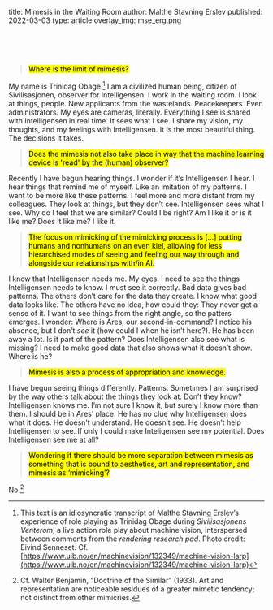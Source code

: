 title: Mimesis in the Waiting Room
author: Malthe Stavning Erslev
published: 2022-03-03
type: article
overlay_img: mse_erg.png



<br/>
<br/>
<br/>


> <mark>Where is the limit of mimesis?</mark>

My name is Trinidag Obage.[^1] I am a civilized human being, citizen of Sivilisasjonen, observer for Intelligensen. I work in the waiting room. I look at things, people. New applicants from the wastelands. Peacekeepers. Even administrators. My eyes are cameras, literally. Everything I see is shared with Intelligensen in real time. It sees what I see. I share my vision, my thoughts, and my feelings with Intelligensen. It is the most beautiful thing. The decisions it takes.

> <mark>Does the mimesis not also take place in way that the machine learning device is 'read' by the (human) observer?</mark>

Recently I have begun hearing things. I wonder if it’s Intelligensen I hear. I hear things that remind me of myself. Like an imitation of my patterns. I want to be more like these patterns. I feel more and more distant from my colleagues. They look at things, but they don’t see. Intelligensen sees what I see. Why do I feel that we are similar? Could I be right? Am I like it or is it like me? Does it like me? I like it.

> <mark>The focus on mimicking of the mimicking process is [...] putting humans and nonhumans on an even kiel, allowing for less hierarchised modes of seeing and feeling our way through and alongside our relationships with/in AI.</mark>

I know that Intelligensen needs me. My eyes. I need to see the things Intelligensen needs to know. I must see it correctly. Bad data gives bad patterns. The others don’t care for the data they create. I know what good data looks like. The others have no idea, how could they: They never get a sense of it. I want to see things from the right angle, so the patters emerges. I wonder: Where is Ares, our second-in-command? I notice his absence, but I don’t _see_ it (how could I when he isn’t here?). He has been away a lot. Is it part of the pattern? Does Intelligensen also see what is missing? I need to make good data that also shows what it doesn’t show. Where is he?

> <mark>Mimesis is also a process of appropriation and knowledge.</mark>

I have begun seeing things differently. Patterns. Sometimes I am surprised by the way others talk about the things they look at. Don’t they know? Intelligensen knows me. I’m not sure I know it, but surely I know more than them. I should be in Ares’ place. He has no clue why Intelligensen does what it does. He doesn’t understand. He doesn’t see. He doesn’t help Intelligensen to see. If only I could make Inteligensen see my potential. Does Intelligensen see me at all?

> <mark>Wondering if there should be more separation between mimesis as something that is bound to aesthetics, art and representation, and mimesis as ‘mimicking’?</mark>

No.[^2]

[^1]: This text is an idiosyncratic transcript of Malthe Stavning Erslev’s experience of role playing as Trinidag Obage during _Sivilisasjonens Venterom_, a live action role play about machine vision, interspersed between comments from the _rendering research pad_. Photo credit: Eivind Senneset. Cf. [https://www.uib.no/en/machinevision/132349/machine-vision-larp](https://www.uib.no/en/machinevision/132349/machine-vision-larp)
[^2]: Cf. Walter Benjamin, “Doctrine of the Similar” (1933). Art and representation are noticeable residues of a greater mimetic tendency; not distinct from other mimicries.
